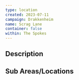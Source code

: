 ```yaml
---
type: location
created: 2023-07-11
campaign: Drakkenheim
name: Scrag Lane
container: false
within: The Spokes
---
```


## Description


## Sub Areas/Locations

<!-- QueryToSerialize: LIST FROM "DND - Drakkenheim/Locations" WHERE within = "Scrag Lane" -->

